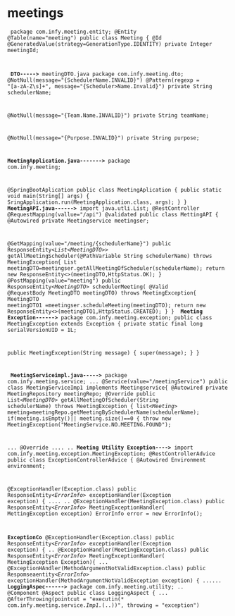 # meetings
<code><p>
package com.infy.meeting.entity;
@Entity
@Table(name="meeting")
public class Meeting {
  @Id
  @GeneratedValue(strategy=GenerationType.IDENTITY)
  private Integer meetingId;

 <b> DTO-----></b>
 meetingDTO.java
 package com.infy.meeting.dto;
 @NotNull(message="{SchedulerName.INVALID}")
 @Pattern(regexp = "[a-zA-Z\s]+", message="{Scheduler>Name.Invalid}")
 private String schedulerName;

 @NotNull(message="{Team.Name.INVALID}")
 private String teamName;

 @NotNull(message="{Purpose.INVALID}")
 private String purpose;

 <b>MeetingApplication.java-------></b>
 package com.infy.meeting;

 @SpringBootAplication
 public class MeetingAplication {
   public static void main(String[] args) {
   SringApplication.run(MeetingApplication.class, args);
   }
}
 <b>MeetingAPI.java------></b>
 import java.utli.List;
 @RestController
 @RequestMapping(vallue="/api")
 @validated
 public class MettingAPI {
   @Autowired
   private Meetingservice meetingser;

   @GetMapping(value="/meeting/{schedulerName}")
   public ResponseEntity<*List<*MeetingDTO*>*> getAllMeetingScheduler(@PathVariable String schedulerName)
   throws MeetingException{
   List<MeetingDTO> meetingDTO=meetingser.getAllMeetingOfScheduler(schedulerName);
   return new ResponseEntity<>(meetingDTO,HttpStatus.OK);
}
@PostMapping(value="meeting")
public ResponseEntity<*MeetingDTO*> schedulerMeeting( @Valid @RequestBody MeetingDTO meetingDTO)
throws MeetingException{
  MeetingDTO meetingDTO1 =meetingser.scheduleMeeting(meetingDTO);
  return new ResponseEntity<>(meetingDTO1,HttpStatus.CREATED);
  }
}
<b> Meeting Exception------></b>
package com.infy.meeting.exception;
public class MeetingException extends Exception {
  private static final long serialVersionUID = 1L;

  public MeetingException(String message) {
    super(message);
    }
  }

<b> MeetingServiceimpl.java-----></b>
package com.infy.meeting.service;
...
@Service(value="/meetingService")
public class MeetingServiceImp1 implements Meetingservice{
  @Autowired
  private MeetingRepository meetingRepo;
@Override
public List<*MeetingDTO*> getAllMeetingOfScheduler(String schedulerName) throws MeetingException {
list<*Meeting*> meeting=meetingRepo.getMeetingBySchedulerName(schedulerName);
if(meeting.isEmpty()|| meeting.size()==0 {
  throw new MeetingException("MeetingService.NO.MEETING.FOUND");
   
...
@Override
....
..
<b>Meeting Utility Exception----></b>
import com.infy.meeting.exception.MeetingException;
@RestControllerAdvice
public class ExceptionControllerAdvice {
  @Autowired
  Environment environment;

  @ExceptionHandler(Exception.class)
  public ResponseEntity<*ErrorInfo*> exceptionHandler(Exception exception) {
  ....
  ..
  @ExceptionHandler(MeetingException.class)
  public ResponseEntity<*ErrorInfo*> MeetingExceptionHandler( MettingException exception)
    ErrorInfo error = new ErrorInfo();

<b>ExceptionCo</b>
@ExceptionHandler(Exception.class)
public ResponseEntity<*ErrorInfo*> exceptionHandler(Exception exception) {
..
@ExceptionHandler(MeetingException.class)
public ResponseEntity<*ErrorInfo*> MeetingExceptionHandler( MeetingException Exception){
...
@ExceptionHAndler(MethodArgumentNotValidException.class)
public Respomseaentity<*ErrorInfo*> exceptionHandler(MethodArgumentNotValidException exception) {
......
<b>LoggingAspec------></b>
package com.infy.meeting.utility;
..
@Component
@Aspect
public class LoggingAspect {
...
  @AfterThrowing(pointcut = "executin(* com.infy.meeting.service.*Imp1.*(..))", throwing = "exception")
  </code></p>
  

